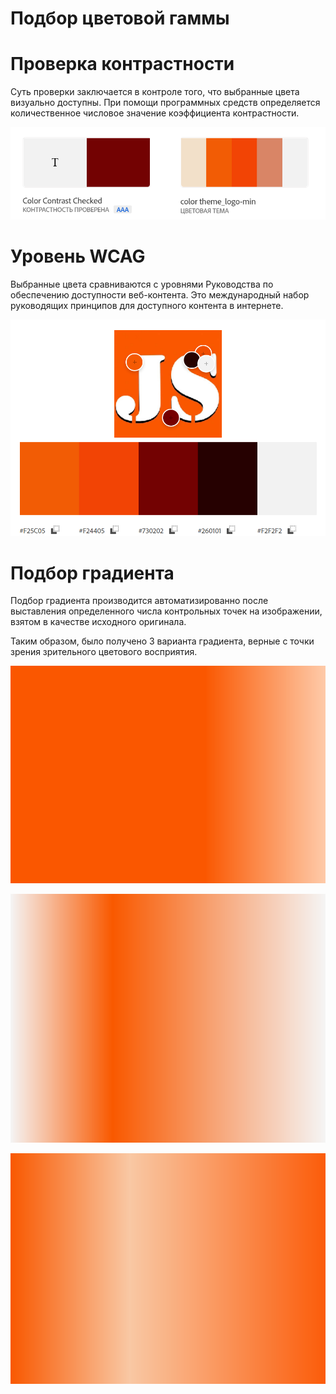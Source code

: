 # Подбор цветовой гаммы

# Проверка контрастности

Суть проверки заключается в контроле того, что выбранные цвета визуально доступны. При помощи программных средств определяется количественное числовое значение коэффициента контрастности.

![Untitled](%D0%9F%D0%BE%D0%B4%D0%B1%D0%BE%D1%80%20%D1%86%D0%B2%D0%B5%D1%82%D0%BE%D0%B2%D0%BE%D0%B8%CC%86%20%D0%B3%D0%B0%D0%BC%D0%BC%D1%8B%20506dacfaf6f54dde96ca692c5767a693/Untitled.png)

# Уровень WCAG

Выбранные цвета сравниваются с уровнями Руководства по обеспечению доступности веб-контента. Это международный набор руководящих принципов для доступного контента в интернете.

![Untitled](%D0%9F%D0%BE%D0%B4%D0%B1%D0%BE%D1%80%20%D1%86%D0%B2%D0%B5%D1%82%D0%BE%D0%B2%D0%BE%D0%B8%CC%86%20%D0%B3%D0%B0%D0%BC%D0%BC%D1%8B%20506dacfaf6f54dde96ca692c5767a693/Untitled%201.png)

# Подбор градиента

Подбор градиента производится автоматизированно после выставления определенного числа контрольных точек на изображении, взятом в качестве исходного оригинала.

Таким образом, было получено 3 варианта градиента, верные с точки зрения зрительного цветового восприятия.

![Screenshot_20210930-133234-595 (2).png](%D0%9F%D0%BE%D0%B4%D0%B1%D0%BE%D1%80%20%D1%86%D0%B2%D0%B5%D1%82%D0%BE%D0%B2%D0%BE%D0%B8%CC%86%20%D0%B3%D0%B0%D0%BC%D0%BC%D1%8B%20506dacfaf6f54dde96ca692c5767a693/Screenshot_20210930-133234-595_(2).png)

![Screenshot_20210930-133254-367 (2).png](%D0%9F%D0%BE%D0%B4%D0%B1%D0%BE%D1%80%20%D1%86%D0%B2%D0%B5%D1%82%D0%BE%D0%B2%D0%BE%D0%B8%CC%86%20%D0%B3%D0%B0%D0%BC%D0%BC%D1%8B%20506dacfaf6f54dde96ca692c5767a693/Screenshot_20210930-133254-367_(2).png)

![Screenshot_20210930-133314-510 (2).png](%D0%9F%D0%BE%D0%B4%D0%B1%D0%BE%D1%80%20%D1%86%D0%B2%D0%B5%D1%82%D0%BE%D0%B2%D0%BE%D0%B8%CC%86%20%D0%B3%D0%B0%D0%BC%D0%BC%D1%8B%20506dacfaf6f54dde96ca692c5767a693/Screenshot_20210930-133314-510_(2).png)